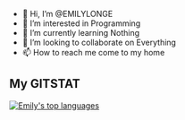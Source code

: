 - 👋 Hi, I’m @EMILYLONGE
- 👀 I’m interested in Programming
- 🌱 I’m currently learning Nothing
- 💞️ I’m looking to collaborate on Everything
- 📫 How to reach me come to my home


## My GITSTAT

[![Emily's top languages](https://github-readme-stats.vercel.app/api/top-langs/?username=EMILYLONGE&theme=blue-green)](https://github.com/anuraghazra/github-readme-stats)

